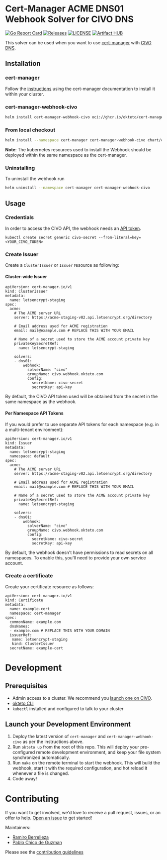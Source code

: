 # Cert-Manager ACME DNS01 Webhook Solver for CIVO DNS

[![Go Report Card](https://goreportcard.com/badge/github.com/okteto/cert-manager-webhook-civo)](https://goreportcard.com/report/github.com/okteto/cert-manager-webhook-civo)
[![Releases](https://img.shields.io/github/v/release/okteto/cert-manager-webhook-civo?include_prereleases)](https://github.com/okteto/cert-manager-webhook-civo/releases)
[![LICENSE](https://img.shields.io/github/license/okteto/cert-manager-webhook-civo)](https://github.com/slicen/cert-manager-webhook-civo/blob/master/LICENSE)
[![Artifact HUB](https://img.shields.io/endpoint?url=https://artifacthub.io/badge/repository/okteto)](https://artifacthub.io/packages/search?repo=okteto)

This solver can be used when you want to use  [cert-manager](https://github.com/jetstack/cert-manager) with [CIVO DNS](https://civo.com). 

## Installation

### cert-manager

Follow the [instructions](https://cert-manager.io/docs/installation/) using the cert-manager documentation to install it within your cluster.

### cert-manager-webhook-civo


```bash
helm install cert-manager-webhook-civo oci://ghcr.io/okteto/cert-manager-webhook-civo [--version 0.5.2]
```

### From local checkout

```bash
helm install --namespace cert-manager cert-manager-webhook-civo chart/cert-manager-webhook-civo
```
**Note**: The kubernetes resources used to install the Webhook should be deployed within the same namespace as the cert-manager.

### Uninstalling 

To uninstall the webhook run
```bash
helm uninstall --namespace cert-manager cert-manager-webhook-civo
```

## Usage

### Credentials
In order to access the CIVO API, the webhook needs an [API token](https://www.civo.com/account/security).

```
kubectl create secret generic civo-secret --from-literal=key=<YOUR_CIVO_TOKEN>
```

### Create Issuer

Create a `ClusterIssuer` or `Issuer` resource as following:

#### Cluster-wide Issuer
```
apiVersion: cert-manager.io/v1
kind: ClusterIssuer
metadata:
  name: letsencrypt-staging
spec:
  acme:
    # The ACME server URL
    server: https://acme-staging-v02.api.letsencrypt.org/directory
    
    # Email address used for ACME registration
    email: mail@example.com # REPLACE THIS WITH YOUR EMAIL
    
    # Name of a secret used to store the ACME account private key
    privateKeySecretRef:
      name: letsencrypt-staging

    solvers:
    - dns01:
        webhook:
          solverName: "civo"
          groupName: civo.webhook.okteto.com
          config:
            secretName: civo-secret
            secretKey: api-key
```

By default, the CIVO API token used will be obtained from the secret in the same namespace as the webhook.

#### Per Namespace API Tokens

If you would prefer to use separate API tokens for each namespace (e.g. in a multi-tenant environment):

```
apiVersion: cert-manager.io/v1
kind: Issuer
metadata:
  name: letsencrypt-staging
  namespace: default
spec:
  acme:
    # The ACME server URL
    server: https://acme-staging-v02.api.letsencrypt.org/directory
    
    # Email address used for ACME registration
    email: mail@example.com # REPLACE THIS WITH YOUR EMAIL
    
    # Name of a secret used to store the ACME account private key
    privateKeySecretRef:
      name: letsencrypt-staging

    solvers:
    - dns01:
        webhook:
          solverName: "civo"
          groupName: civo.webhook.okteto.com
          config:
            secretName: civo-secret
            secretKey: api-key
```

By default, the webhook doesn't have permissions to read secrets on all namespaces. To enable this, you'll need to provide your own service account.

### Create a certificate

Create your certificate resource as follows:

```
apiVersion: cert-manager.io/v1
kind: Certificate
metadata:
  name: example-cert
  namespace: cert-manager
spec:
  commonName: example.com
  dnsNames:
  - example.com # REPLACE THIS WITH YOUR DOMAIN
  issuerRef:
   name: letsencrypt-staging
   kind: ClusterIssuer
  secretName: example-cert
```

# Development

## Prerequisites
-  Admin access to a cluster. We recommend you [launch one on CIVO](https://www.civo.com/?ref=af9018).
-  [okteto CLI](https://okteto.com/docs/getting-started/installation)
- `kubectl` installed and configured to talk to your cluster

## Launch your Development Environment

1. Deploy the latest version of `cert-manager` and `cert-manager-webhook-civo` as per the instructions above.
1. Run `okteto up` from the root of this repo. This will deploy your pre-configured remote development environment, and keep your file system synchronized automatically.
1. Run `make` on the remote terminal to start the webhook. This will build the webhook, start it with the required configuration, and hot reload it whenever a file is changed.
1. Code away!

# Contributing
If you want to get involved, we'd love to receive a pull request, issues, or an offer to help. [Open an issue](https://github.com/okteto/cert-manager-webhook-civo/issues) to get started!

Maintainers:
- [Ramiro Berrelleza](https://twitter.com/rberrelleza)
- [Pablo Chico de Guzman](https://twitter.com/pchico83)

Please see the [contribution guidelines](CONTRIBUTING.md)
